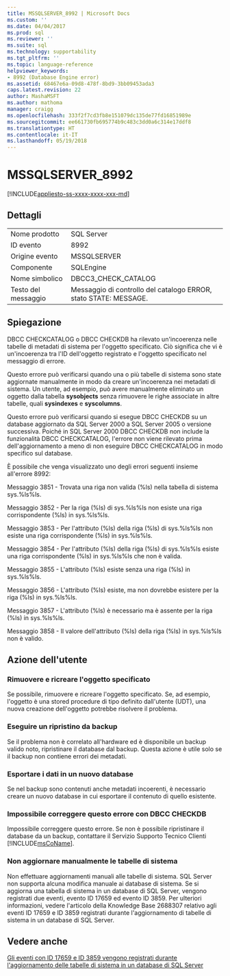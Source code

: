 ```yaml
---
title: MSSQLSERVER_8992 | Microsoft Docs
ms.custom: ''
ms.date: 04/04/2017
ms.prod: sql
ms.reviewer: ''
ms.suite: sql
ms.technology: supportability
ms.tgt_pltfrm: ''
ms.topic: language-reference
helpviewer_keywords:
- 8992 (Database Engine error)
ms.assetid: 68467e6a-09d8-478f-8bd9-3bb09453ada3
caps.latest.revision: 22
author: MashaMSFT
ms.author: mathoma
manager: craigg
ms.openlocfilehash: 333f2f7cd3fb8e151079dc135de77fd16851989e
ms.sourcegitcommit: ee661730fb695774b9c483c3dd0a6c314e17ddf8
ms.translationtype: HT
ms.contentlocale: it-IT
ms.lasthandoff: 05/19/2018
---
```

# <a name="mssqlserver8992"></a>MSSQLSERVER_8992
[!INCLUDE[appliesto-ss-xxxx-xxxx-xxx-md](../../includes/appliesto-ss-xxxx-xxxx-xxx-md.md)]
  
## <a name="details"></a>Dettagli  
  
|||  
|-|-|  
|Nome prodotto|SQL Server|  
|ID evento|8992|  
|Origine evento|MSSQLSERVER|  
|Componente|SQLEngine|  
|Nome simbolico|DBCC3_CHECK_CATALOG|  
|Testo del messaggio|Messaggio di controllo del catalogo ERROR, stato STATE: MESSAGE.|  
  
## <a name="explanation"></a>Spiegazione  
DBCC CHECKCATALOG o DBCC CHECKDB ha rilevato un'incoerenza nelle tabelle di metadati di sistema per l'oggetto specificato. Ciò significa che vi è un'incoerenza tra l'ID dell'oggetto registrato e l'oggetto specificato nel messaggio di errore.  
  
Questo errore può verificarsi quando una o più tabelle di sistema sono state aggiornate manualmente in modo da creare un'incoerenza nei metadati di sistema. Un utente, ad esempio, può avere manualmente eliminato un oggetto dalla tabella **sysobjects** senza rimuovere le righe associate in altre tabelle, quali **sysindexes** e **syscolumns**.  
  
Questo errore può verificarsi quando si esegue DBCC CHECKDB su un database aggiornato da SQL Server 2000 a SQL Server 2005 o versione successiva. Poiché in SQL Server 2000 DBCC CHECKDB non include la funzionalità DBCC CHECKCATALOG, l'errore non viene rilevato prima dell'aggiornamento a meno di non eseguire DBCC CHECKCATALOG in modo specifico sul database.  
  
È possibile che venga visualizzato uno degli errori seguenti insieme all'errore 8992:  
  
Messaggio 3851 - Trovata una riga non valida (%ls) nella tabella di sistema sys.%ls%ls.  
  
Messaggio 3852 - Per la riga (%ls) di sys.%ls%ls non esiste una riga corrispondente (%ls) in sys.%ls%ls.  
  
Messaggio 3853 - Per l'attributo (%ls) della riga (%ls) di sys.%ls%ls non esiste una riga corrispondente (%ls) in sys.%ls%ls.  
  
Messaggio 3854 - Per l'attributo (%ls) della riga (%ls) di sys.%ls%ls esiste una riga corrispondente (%ls) in sys.%ls%ls che non è valida.  
  
Messaggio 3855 - L'attributo (%ls) esiste senza una riga (%ls) in sys.%ls%ls.  
  
Messaggio 3856 - L'attributo (%ls) esiste, ma non dovrebbe esistere per la riga (%ls) in sys.%ls%ls.  
  
Messaggio 3857 - L'attributo (%ls) è necessario ma è assente per la riga (%ls) in sys.%ls%ls.  
  
Messaggio 3858 - Il valore dell'attributo (%ls) della riga (%ls) in sys.%ls%ls non è valido.  
  
## <a name="user-action"></a>Azione dell'utente  
  
### <a name="drop-and-re-create-the-specified-object"></a>Rimuovere e ricreare l'oggetto specificato  
Se possibile, rimuovere e ricreare l'oggetto specificato. Se, ad esempio, l'oggetto è una stored procedure di tipo definito dall'utente (UDT), una nuova creazione dell'oggetto potrebbe risolvere il problema.  
  
### <a name="restore-from-backup"></a>Eseguire un ripristino da backup  
Se il problema non è correlato all'hardware ed è disponibile un backup valido noto, ripristinare il database dal backup. Questa azione è utile solo se il backup non contiene errori dei metadati.  
  
### <a name="export-the-data-to-a-new-database"></a>Esportare i dati in un nuovo database  
Se nel backup sono contenuti anche metadati incoerenti, è necessario creare un nuovo database in cui esportare il contenuto di quello esistente.  
  
### <a name="dbcc-checkdb-cannot-repair-this-error"></a>Impossibile correggere questo errore con DBCC CHECKDB  
Impossibile correggere questo errore.  Se non è possibile ripristinare il database da un backup, contattare il Servizio Supporto Tecnico Clienti [!INCLUDE[msCoName](../../includes/msconame-md.md)].  
  
### <a name="do-not-manually-update-system-tables"></a>Non aggiornare manualmente le tabelle di sistema  
Non effettuare aggiornamenti manuali alle tabelle di sistema. SQL Server non supporta alcuna modifica manuale ai database di sistema. Se si aggiorna una tabella di sistema in un database di SQL Server, vengono registrati due eventi, evento ID 17659 ed evento ID 3859. Per ulteriori informazioni, vedere l'articolo della Knowledge Base 2688307 relativo agli eventi ID 17659 e ID 3859 registrati durante l'aggiornamento di tabelle di sistema in un database di SQL Server.  
  
## <a name="see-also"></a>Vedere anche  
[Gli eventi con ID 17659 e ID 3859 vengono registrati durante l'aggiornamento delle tabelle di sistema in un database di SQL Server](http://support.microsoft.com/kb/2688307/EN-US)  
  

